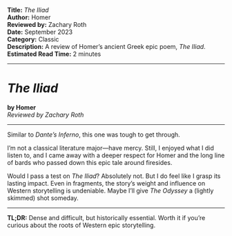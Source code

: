 **Title:** _The Iliad_  
**Author:** Homer  
**Reviewed by:** Zachary Roth  
**Date:** September 2023  
**Category:** Classic  
**Description:** A review of Homer’s ancient Greek epic poem, _The Iliad_.  
**Estimated Read Time:** 2 minutes

---

# _The Iliad_

**by Homer**  
_Reviewed by Zachary Roth_

---

Similar to _Dante’s Inferno_, this one was tough to get through.

I’m not a classical literature major—have mercy. Still, I enjoyed what I did listen to, and I came away with a deeper respect for Homer and the long line of bards who passed down this epic tale around firesides.

Would I pass a test on _The Iliad_? Absolutely not. But I do feel like I grasp its lasting impact. Even in fragments, the story’s weight and influence on Western storytelling is undeniable. Maybe I’ll give _The Odyssey_ a (lightly skimmed) shot someday.

---

**TL;DR:** Dense and difficult, but historically essential. Worth it if you’re curious about the roots of Western epic storytelling.
